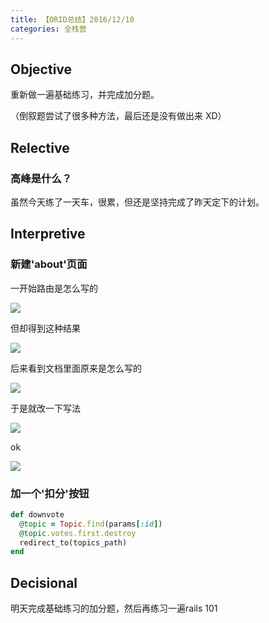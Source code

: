 ```yaml
---
title: 【ORID总结】2016/12/10
categories: 全栈营
---
```


## Objective

重新做一遍基础练习，并完成加分题。

（倒叙题尝试了很多种方法，最后还是没有做出来 XD）

## Relective

### 高峰是什么？

虽然今天练了一天车，很累，但还是坚持完成了昨天定下的计划。

## Interpretive

### 新建'about'页面

一开始路由是怎么写的

![](http://oggx6lf7f.bkt.clouddn.com/mwdwh.jpg)

但却得到这种结果

![](http://oggx6lf7f.bkt.clouddn.com/f5evc.jpg)

后来看到文档里面原来是怎么写的

![](http://oggx6lf7f.bkt.clouddn.com/sqxax.jpg)

于是就改一下写法

![](http://oggx6lf7f.bkt.clouddn.com/idf0m.jpg)

ok

![](http://oggx6lf7f.bkt.clouddn.com/bpry1.jpg)

### 加一个'扣分'按钮

```ruby
def downvote
  @topic = Topic.find(params[:id])
  @topic.votes.first.destroy
  redirect_to(topics_path)
end
```

## Decisional

明天完成基础练习的加分题，然后再练习一遍rails 101